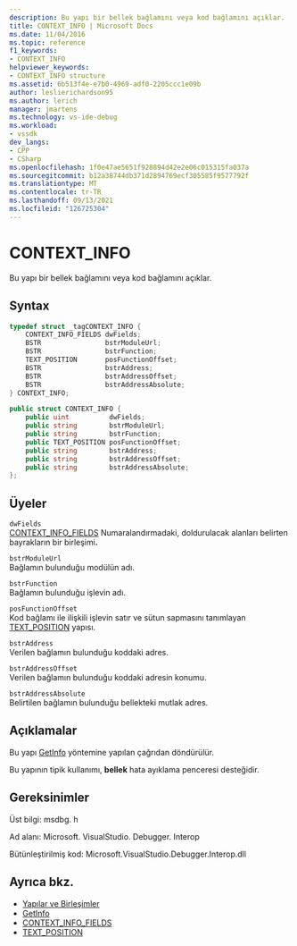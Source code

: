 ```yaml
---
description: Bu yapı bir bellek bağlamını veya kod bağlamını açıklar.
title: CONTEXT_INFO | Microsoft Docs
ms.date: 11/04/2016
ms.topic: reference
f1_keywords:
- CONTEXT_INFO
helpviewer_keywords:
- CONTEXT_INFO structure
ms.assetid: 6b513f4e-e7b0-4969-adf0-2205ccc1e09b
author: leslierichardson95
ms.author: lerich
manager: jmartens
ms.technology: vs-ide-debug
ms.workload:
- vssdk
dev_langs:
- CPP
- CSharp
ms.openlocfilehash: 1f0e47ae5651f928894d42e2e06c015315fa037a
ms.sourcegitcommit: b12a38744db371d2894769ecf305585f9577792f
ms.translationtype: MT
ms.contentlocale: tr-TR
ms.lasthandoff: 09/13/2021
ms.locfileid: "126725304"
---
```

# <a name="context_info"></a>CONTEXT_INFO
Bu yapı bir bellek bağlamını veya kod bağlamını açıklar.

## <a name="syntax"></a>Syntax

```cpp
typedef struct _tagCONTEXT_INFO {
    CONTEXT_INFO_FIELDS dwFields;
    BSTR                bstrModuleUrl;
    BSTR                bstrFunction;
    TEXT_POSITION       posFunctionOffset;
    BSTR                bstrAddress;
    BSTR                bstrAddressOffset;
    BSTR                bstrAddressAbsolute;
} CONTEXT_INFO;
```

```csharp
public struct CONTEXT_INFO {
    public uint          dwFields;
    public string        bstrModuleUrl;
    public string        bstrFunction;
    public TEXT_POSITION posFunctionOffset;
    public string        bstrAddress;
    public string        bstrAddressOffset;
    public string        bstrAddressAbsolute;
};
```

## <a name="members"></a>Üyeler
`dwFields`\
[CONTEXT_INFO_FIELDS](../../../extensibility/debugger/reference/context-info-fields.md) Numaralandırmadaki, doldurulacak alanları belirten bayrakların bir birleşimi<strong>.</strong>

`bstrModuleUrl`\
Bağlamın bulunduğu modülün adı.

`bstrFunction`\
Bağlamın bulunduğu işlevin adı.

`posFunctionOffset`\
Kod bağlamı ile ilişkili işlevin satır ve sütun sapmasını tanımlayan [TEXT_POSITION](../../../extensibility/debugger/reference/text-position.md) yapısı.

`bstrAddress`\
Verilen bağlamın bulunduğu koddaki adres.

`bstrAddressOffset`\
Verilen bağlamın bulunduğu koddaki adresin konumu.

`bstrAddressAbsolute`\
Belirtilen bağlamın bulunduğu bellekteki mutlak adres.

## <a name="remarks"></a>Açıklamalar
Bu yapı [GetInfo](../../../extensibility/debugger/reference/idebugmemorycontext2-getinfo.md) yöntemine yapılan çağrıdan döndürülür.

Bu yapının tipik kullanımı, **bellek** hata ayıklama penceresi desteğidir.

## <a name="requirements"></a>Gereksinimler
Üst bilgi: msdbg. h

Ad alanı: Microsoft. VisualStudio. Debugger. Interop

Bütünleştirilmiş kod: Microsoft.VisualStudio.Debugger.Interop.dll

## <a name="see-also"></a>Ayrıca bkz.
- [Yapılar ve Birleşimler](../../../extensibility/debugger/reference/structures-and-unions.md)
- [GetInfo](../../../extensibility/debugger/reference/idebugmemorycontext2-getinfo.md)
- [CONTEXT_INFO_FIELDS](../../../extensibility/debugger/reference/context-info-fields.md)
- [TEXT_POSITION](../../../extensibility/debugger/reference/text-position.md)
